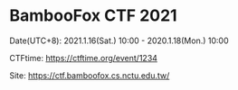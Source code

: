 # BambooFox CTF 2021

Date(UTC+8): 2021.1.16(Sat.) 10:00 - 2020.1.18(Mon.) 10:00

CTFtime: https://ctftime.org/event/1234

Site: https://ctf.bamboofox.cs.nctu.edu.tw/
